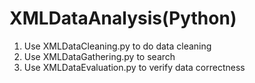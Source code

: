 # XMLDataAnalysis(Python)
1. Use XMLDataCleaning.py to do data cleaning
2. Use XMLDataGathering.py to search
3. Use XMLDataEvaluation.py to verify data correctness